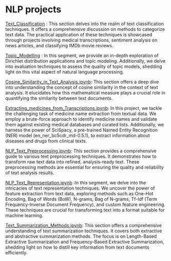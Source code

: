 # NLP projects

[Text_Classification](https://github.com/raviteja-padala/NLP/tree/main/Text_Classification) : This section delves into the realm of text classification techniques. It offers a comprehensive discussion on methods to categorize text data. The practical application of these techniques is showcased through projects involving medical transcriptions, sentiment analysis on news articles, and classifying IMDb movie reviews.

[Topic_Modelling](https://github.com/raviteja-padala/NLP/tree/main/Topic_Modelling) : In this segment, we provide an in-depth exploration of Dirichlet distribution applications and topic modeling. Additionally, we delve into evaluation techniques to assess the quality of topic models, shedding light on this vital aspect of natural language processing.

[Cosine_Similarity_in_Text_Analysis.ipynb](https://github.com/raviteja-padala/NLP/blob/main/Cosine_Similarity_in_Text_Analysis.ipynb):  This section offers a deep dive into understanding the concept of cosine similarity in the context of text analysis. It elucidates how this mathematical measure plays a crucial role in quantifying the similarity between text documents.

[Extracting_medicines_from_Transcriptions.ipynb](https://github.com/raviteja-padala/NLP/blob/main/Extracting_medicines_from_Transcriptions.ipynb): In this project, we tackle the challenging task of medicine name extraction from textual data. We employ a brute-force approach to identify medicine names and validate them against existing medical databases and curated lists. Additionally, we harness the power of SciSpacy, a pre-trained Named Entity Recognition (NER) model (en_ner_bc5cdr_md-0.5.1), to extract information about diseases and drugs from clinical texts.

[NLP_Text_Preprocessing.ipynb](https://github.com/raviteja-padala/NLP/blob/main/NLP_Text_Preprocessing.ipynb): This section provides a comprehensive guide to various text preprocessing techniques. It demonstrates how to transform raw text data into refined, analysis-ready text. These preprocessing methods are essential for ensuring the quality and reliability of text analysis results.

[NLP_Text_Representation.ipynb](https://github.com/raviteja-padala/NLP/blob/main/NLP_Text_Representation.ipynb) :In this segment, we delve into the intricacies of text representation techniques. We uncover the power of feature extraction from text data, exploring methods such as One-Hot Encoding, Bag of Words (BoW), N-grams, Bag of N-grams, Tf-Idf (Term Frequency-Inverse Document Frequency), and custom feature engineering. These techniques are crucial for transforming text into a format suitable for machine learning.

[Text_Summarization_Methods.ipynb](https://github.com/raviteja-padala/NLP/blob/main/Text_Summarization_Methods.ipynb): This section offers a comprehensive understanding of text summarization techniques. It covers both extractive and abstractive summarization methods. The focus is on Length-Based Extractive Summarization and Frequency-Based Extractive Summarization, shedding light on how to distill key information from text documents efficiently.
